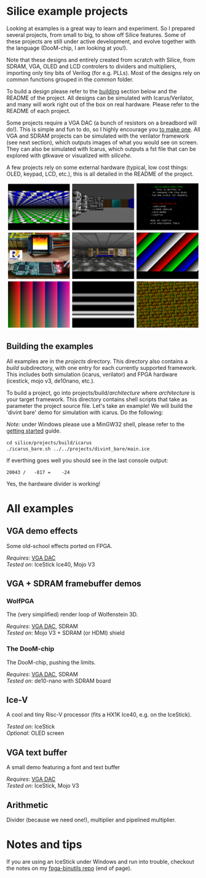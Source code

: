 
# Silice example projects

Looking at examples is a great way to learn and experiment. So I prepared several projects, from small to big, to show off Silice features. Some of these projects are still under active development, and evolve together with the language (DooM-chip, I am looking at you!). 

Note that these designs and entirely created from scratch with Silice, from SDRAM, VGA, OLED and LCD controlers to dividers and multipliers, importing only tiny bits of Verilog (for e.g. PLLs). Most of the designs rely on common functions grouped in the *common* folder.

To build a design please refer to the [building](#building-a-project) section below and the README of the project.
All designs can be simulated with Icarus/Verilator, and many will work right out of the box on real hardware. Please refer
to the README of each project.

Some projects require a VGA DAC (a bunch of resistors on a breadbord will do!). This is simple and fun to do, so I highly encourage you [to make one](DIYVGA.md). All VGA and SDRAM projects can be simulated with the verilator framework (see next section), which outputs images of what you would see on screen. They can also be simulated with Icarus, which outputs a fst file that can be explored with gtkwave or visualized with *silicehe*.

A few projects rely on some external hardware (typical, low cost things: OLED, keypad, LCD, etc.), this is all detailed in the README of the project.

<p align="center">
  <img width="600" src="gallery.png">
</p>

## Building the examples

All examples are in the *projects* directory. This directory also contains a *build* subdirectory, with one entry for each currently supported framework. This includes both simulation (icarus, verilator) and FPGA hardware (icestick, mojo v3, de10nano, etc.).

To build a project, go into projects/build/*architecture* where *architecture* is your target framework. This directory contains shell scripts that take as parameter the project source file. Let's take an example! We will build the 'divint bare' demo for simulation with icarus. Do the following:

*Note:* under Windows please use a MinGW32 shell, please refer to the [getting started](../GetStarted.md) guide.

```
cd silice/projects/build/icarus
./icarus_bare.sh ../../projects/divint_bare/main.ice
```
If everthing goes well you should see in the last console output:
```
20043 /   -817 =    -24
```
Yes, the hardware divider is working!

# All examples

## VGA demo effects

Some old-school effects ported on FPGA.

*Requires*: [VGA DAC](DIYVGA.md)\
*Tested on*: IceStick Ice40, Mojo V3

## VGA + SDRAM framebuffer demos

### WolfPGA

The (very simplified) render loop of Wolfenstein 3D.

*Requires*: [VGA DAC](DIYVGA.md), SDRAM\
*Tested on*: Mojo V3 + SDRAM (or HDMI) shield

### The DooM-chip

The DooM-chip, pushing the limits.

*Requires*: [VGA DAC](DIYVGA.md), SDRAM\
*Tested on*: de10-nano with SDRAM board

## Ice-V

A cool and tiny Risc-V processor (fits a HX1K Ice40, e.g. on the IceStick).

*Tested on*: IceStick\
*Optional*: OLED screen

## VGA text buffer

A small demo featuring a font and text buffer

*Requires*: [VGA DAC](DIYVGA.md)\
*Tested on*: IceStick, Mojo V3

## Arithmetic

Divider (because we need one!), multiplier and pipelined multiplier.

# Notes and tips

If you are using an IceStick under Windows and run into trouble, checkout the notes on my [fpga-binutils repo](https://github.com/sylefeb/fpga-binutils) (end of page).

